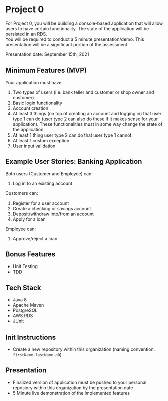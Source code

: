 # Project 0
For Project 0, you will be building a console-based application that will allow users to have certain functionality. The state of the application will be persisted in an RDS.  
You will be required to conduct a 5 minute presentation/demo. This presentation will be a significant portion of the assessment.  

Presentation date: September 15th, 2021

## Minimum Features (MVP)
Your application must have: 
1. Two types of users (i.e. bank teller and customer or shop owner and customer)
2. Basic login functionality
3. Account creation
4. At least 3 things (on top of creating an account and logging in) that user type 1 can do (user type 2 can also do these if it makes sense for your application). These functionalities must in some way change the state of the application. 
5. At least 1 thing user type 2 can do that user type 1 cannot. 
6. At least 1 custom exception
7. User input validation

## Example User Stories: Banking Application 
Both users (Customer and Employee) can:  
 1. Log in to an existing account

Customers can:
 1. Register for a user account
 2. Create a checking or savings account
 3. Deposit/withdraw into/from an account
 4. Apply for a loan

Employee can:
1. Approve/reject a loan

## Bonus Features
- Unit Testing
- TDD

## Tech Stack
- Java 8
- Apache Maven
- PostgreSQL
- AWS RDS
- JUnit

## Init Instructions
- Create a new repository within this organization (naming convention: `firstName-lastName-p0`)

## Presentation
- Finalized version of application must be pushed to your personal reposiory within this organization by the presentation date
- 5 Minute live demonstration of the implemented features
